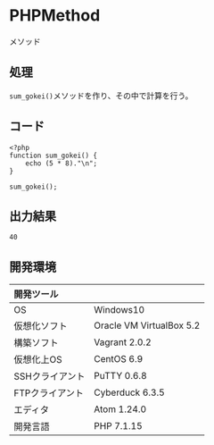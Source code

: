 # PHPMethod
メソッド

## 処理
`sum_gokei()`メソッドを作り、その中で計算を行う。

## コード
```
<?php
function sum_gokei() {
    echo (5 * 8)."\n";
}

sum_gokei();
```

## 出力結果  
```
40
```
  
## 開発環境
| 開発ツール |  |
|:-|:-|
| OS | Windows10 |
| 仮想化ソフト | Oracle VM VirtualBox 5.2 |
| 構築ソフト | Vagrant 2.0.2 |
| 仮想化上OS | CentOS 6.9 |
| SSHクライアント | PuTTY 0.6.8 |
| FTPクライアント | Cyberduck 6.3.5 |
| エディタ | Atom 1.24.0 |
| 開発言語 | PHP 7.1.15 |
